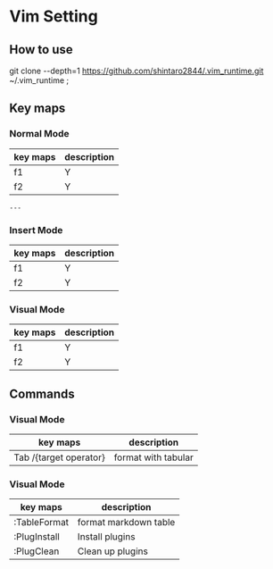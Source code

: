 # Vim Setting

## How to use

git clone --depth=1 https://github.com/shintaro2844/.vim_runtime.git ~/.vim_runtime ;

## Key maps ##

### Normal Mode ###

| key maps | description |
|----------|-------------|
| f1       | Y           |
| f2       | Y           |

`---
`
### Insert Mode ###

| key maps | description |
|----------|-------------|
| f1       | Y           |
| f2       | Y           |

### Visual Mode ###

| key maps | description |
|----------|-------------|
| f1       | Y           |
| f2       | Y           |

## Commands ##

### Visual Mode
| key maps | description |
|----------|-------------|
| Tab /{target operator}      | format with tabular        |

### Visual Mode
| key maps | description |
|----------|-------------|
| :TableFormat       | format markdown table         |
| :PlugInstall       | Install plugins         |
| :PlugClean       | Clean up plugins         |
